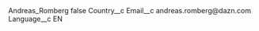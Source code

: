 <?xml version="1.0" encoding="UTF-8"?>
<CustomMetadata xmlns="http://soap.sforce.com/2006/04/metadata" xmlns:xsi="http://www.w3.org/2001/XMLSchema-instance" xmlns:xsd="http://www.w3.org/2001/XMLSchema">
    <label>Andreas_Romberg</label>
    <protected>false</protected>
    <values>
        <field>Country__c</field>
        <value xsi:nil="true"/>
    </values>
    <values>
        <field>Email__c</field>
        <value xsi:type="xsd:string">andreas.romberg@dazn.com</value>
    </values>
    <values>
        <field>Language__c</field>
        <value xsi:type="xsd:string">EN</value>
    </values>
</CustomMetadata>
